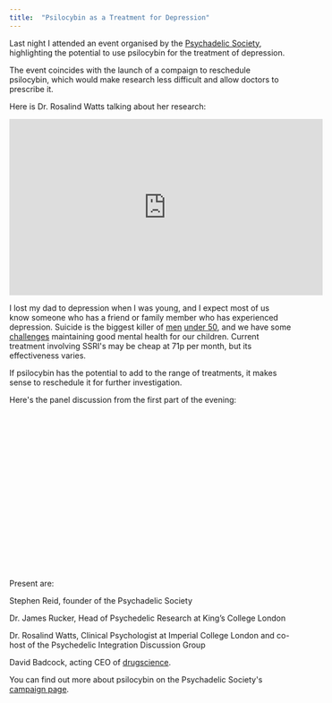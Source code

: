 ```yaml
---
title:  "Psilocybin as a Treatment for Depression"
---
```


Last night I attended an event organised by the [Psychadelic Society](https://psychedelicsociety.org.uk/), highlighting the potential to use psilocybin for the treatment of depression.

The event coincides with the launch of a compaign to reschedule psilocybin, which would make research less difficult and allow doctors to prescribe it.

Here is Dr. Rosalind Watts talking about her research:

<iframe width="560" height="315" src="https://www.youtube.com/embed/qGGFjUDXvrE" frameborder="0" allow="autoplay; encrypted-media" allowfullscreen></iframe>

I lost my dad to depression when I was young, and I expect most of us know someone who has a friend or family member who has experienced depression. Suicide is the biggest killer of [men](https://www.samaritans.org/about-us/our-research/research-report-men-suicide-and-society) [under 50](https://www.theguardian.com/commentisfree/2017/sep/13/suicide-middle-aged-young-people-death), and we have some [challenges](https://www.theguardian.com/society/2017/oct/24/crisis-in-mental-health-care-for-young-people) maintaining good mental health for our children. Current treatment involving SSRI's may be cheap at 71p per month, but its effectiveness varies.

If psilocybin has the potential to add to the range of treatments, it makes sense to reschedule it for further investigation. 

Here's the panel discussion from the first part of the evening:

<script src="https://fast.wistia.com/embed/medias/gqq5u1bw3d.jsonp" async></script><script src="https://fast.wistia.com/assets/external/E-v1.js" async></script><div class="wistia_responsive_padding" style="padding:56.25% 0 0 0;position:relative;"><div class="wistia_responsive_wrapper" style="height:100%;left:0;position:absolute;top:0;width:100%;"><div class="wistia_embed wistia_async_gqq5u1bw3d videoFoam=true" style="height:100%;position:relative;width:100%"><div class="wistia_swatch" style="height:100%;left:0;opacity:0;overflow:hidden;position:absolute;top:0;transition:opacity 200ms;width:100%;"><img src="https://fast.wistia.com/embed/medias/gqq5u1bw3d/swatch" style="filter:blur(5px);height:100%;object-fit:contain;width:100%;" alt="" onload="this.parentNode.style.opacity=1;" /></div></div></div></div>

Present are:

Stephen Reid, founder of the Psychadelic Society

Dr. James Rucker, Head of Psychedelic Research at King’s College London

Dr. Rosalind Watts, Clinical Psychologist at Imperial College London and co-host of the Psychedelic Integration Discussion Group

David Badcock, acting CEO of [drugscience](http://www.drugscience.org.uk/).

You can find out more about psilocybin on the Psychadelic Society's [campaign page](https://psychedelicsociety.org.uk/petitions/psychedelics-for-mental-health).  
